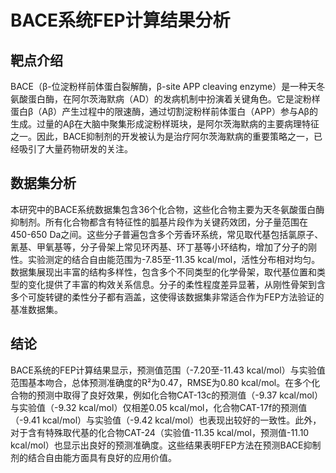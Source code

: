 # BACE系统FEP计算结果分析

## 靶点介绍

BACE（β-位淀粉样前体蛋白裂解酶，β-site APP cleaving enzyme）是一种天冬氨酸蛋白酶，在阿尔茨海默病（AD）的发病机制中扮演着关键角色。它是淀粉样蛋白β（Aβ）产生过程中的限速酶，通过切割淀粉样前体蛋白（APP）参与Aβ的生成。过量的Aβ在大脑中聚集形成淀粉样斑块，是阿尔茨海默病的主要病理特征之一。因此，BACE抑制剂的开发被认为是治疗阿尔茨海默病的重要策略之一，已经吸引了大量药物研发的关注。

## 数据集分析

本研究中的BACE系统数据集包含36个化合物，这些化合物主要为天冬氨酸蛋白酶抑制剂。所有化合物都含有特征性的胍基片段作为关键药效团，分子量范围在450-650 Da之间。这些分子普遍包含多个芳香环系统，常见取代基包括氯原子、氰基、甲氧基等，分子骨架上常见环丙基、环丁基等小环结构，增加了分子的刚性。实验测定的结合自由能范围为-7.85至-11.35 kcal/mol，活性分布相对均匀。数据集展现出丰富的结构多样性，包含多个不同类型的化学骨架，取代基位置和类型的变化提供了丰富的构效关系信息。分子的柔性程度差异显著，从刚性骨架到含多个可旋转键的柔性分子都有涵盖，这使得该数据集非常适合作为FEP方法验证的基准数据集。

## 结论

BACE系统的FEP计算结果显示，预测值范围（-7.20至-11.43 kcal/mol）与实验值范围基本吻合，总体预测准确度的R²为0.47，RMSE为0.80 kcal/mol。在多个化合物的预测中取得了良好效果，例如化合物CAT-13c的预测值（-9.37 kcal/mol）与实验值（-9.32 kcal/mol）仅相差0.05 kcal/mol，化合物CAT-17f的预测值（-9.41 kcal/mol）与实验值（-9.42 kcal/mol）也表现出较好的一致性。此外，对于含有特殊取代基的化合物CAT-24（实验值-11.35 kcal/mol，预测值-11.10 kcal/mol）也显示出良好的预测准确度。这些结果表明FEP方法在预测BACE抑制剂的结合自由能方面具有良好的应用价值。 